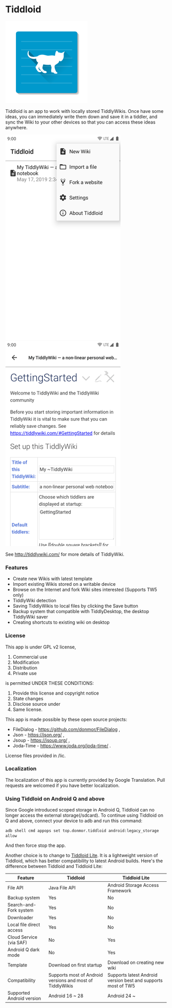 # Tiddloid

![avatar](img/Tiddloid.png)

Tiddloid is an app to work with locally stored TiddlyWikis. Once have some ideas, you can immediately write them down and save it in a tiddler, and sync the Wiki to your other devices so that you can access these ideas anywhere.

![avatar](img/img01.png)    ![avatar](img/img02.png)

See http://tiddlywiki.com/ for more details of TiddlyWiki.

### Features

* Create new Wikis with latest template
* Import existing Wikis stored on a writable device
* Browse on the Internet and fork Wiki sites interested (Supports TW5 only)
* TiddlyWiki detection
* Saving TiddlyWikis to local files by clicking the Save button
* Backup system that compatible with TiddlyDesktop, the desktop TiddlyWiki saver
* Creating shortcuts to existing wiki on desktop

### License

This app is under GPL v2 license,

1. Commercial use
2. Modification
3. Distribution
4. Private use

is permitted UNDER THESE CONDITIONS:

1. Provide this license and copyright notice
2. State changes
3. Disclose source under
4. Same license.

This app is made possible by these open source projects:

* FileDialog - https://github.com/donmor/FileDialog ,
* Json - https://json.org/ ,
* Jsoup - https://jsoup.org/ ,
* Joda-Time - https://www.joda.org/joda-time/ .

License files provided in /lic.

### Localization

The localization of this app is currently provided by Google Translation. Pull requests are welcomed if you have better localization.

### Using Tiddloid on Android Q and above

Since Google introduced scoped storage in Android Q, Tiddloid can no longer access the external storage(/sdcard). To continue using Tiddloid on Q and above, connect your device to adb and run this command:

```
adb shell cmd appops set top.donmor.tiddloid android:legacy_storage allow
```

And then force stop the app.

Another choice is to change to [Tiddloid Lite](https://github.com/donmor/TiddloidLite). It is a lightweight version of Tiddloid, which has better compatibility to latest Android builds.
Here's the difference between Tiddloid and Tiddloid Lite:

| Feature | Tiddloid | Tiddloid Lite |
| - | - | - |
| File API | Java File API | Android Storage Access Framework |
| Backup system | Yes | No |
| Search-and-Fork system | Yes | No |
| Downloader | Yes | No |
| Local file direct access | Yes | No |
| Cloud Service (via SAF) | No | Yes |
| Android Q dark mode | No | Yes |
| Template | Download on first startup | Download on creating new wiki
| Compatibility | Supports most of Android versions and most of TiddlyWikis | Supports latest Android version best and supports most of TW5 |
| Supported Android version | Android 16 ~ 28 | Android 24 ~ |
